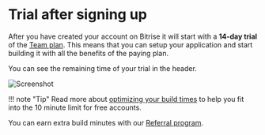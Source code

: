 # Trial after signing up

After you have created your account on Bitrise it will start with a **14-day trial** of the [Team plan](https://www.bitrise.io/pricing). This means that you can setup your application and start building it with all the benefits of the paying plan.

You can see the remaining time of your trial in the header.

![Screenshot](https://github.com/OrganizationDummy/devcenter/tree/acf5f40e38b6dcf6fe62e839a4c04acb31fdebd2/img/signing-up/14-day-trial.png)

!!! note "Tip" Read more about [optimizing your build times](https://github.com/OrganizationDummy/devcenter/tree/acf5f40e38b6dcf6fe62e839a4c04acb31fdebd2/tips-and-tricks/optimize-your-build-times/README.md) to help you fit into the 10 minute limit for free accounts.

You can earn extra build minutes with our [Referral program](https://blog.bitrise.io/extra-minutes-on-hobby-plan).

